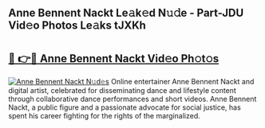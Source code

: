 ## Anne Bennent Nackt Le𝚊k𝚎d N𝚞𝚍e - Part-JDU Vid𝚎o Photos Le𝚊ks tJXKh

# <h2><a href="http://fb5ioz5.evod.top/?m=Anne+Bennent+Nackt">🔗 👉🔴 Anne Bennent Nackt Vid𝚎o Ph𝚘t𝚘s</a></h2>

[![Anne Bennent Nackt N𝚞d𝚎s](https://i.imgur.com/8V9OHl7.gif)](http://fb5ioz5.evod.top/?m=Anne+Bennent+Nackt)
Online entertainer Anne Bennent Nackt and digital artist, celebrated for disseminating dance and lifestyle content through collaborative dance performances and short videos. Anne Bennent Nackt, a public figure and a passionate advocate for social justice, has spent his career fighting for the rights of the marginalized. 

